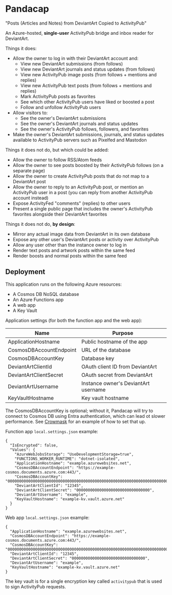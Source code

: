 # Pandacap

"Posts (Articles and Notes) from DeviantArt Copied to ActivityPub"

An Azure-hosted, **single-user** ActivityPub bridge and inbox reader for DeviantArt.

Things it does:

* Allow the owner to log in with their DeviantArt account and:
    * View new DeviantArt submissions (from follows)
    * View new DeviantArt journals and status updates (from follows)
    * View new ActivityPub image posts (from follows + mentions and replies)
    * View new ActivityPub text posts (from follows + mentions and replies)
    * Mark ActivityPub posts as favorites
    * See which other ActivityPub users have liked or boosted a post
    * Follow and unfollow ActivityPub users
* Allow visitors to:
    * See the owner's DeviantArt submissions
    * See the owner's DeviantArt journals and status updates
    * See the owner's ActivityPub follows, followers, and favorites
* Make the owner's DeviantArt submissions, journals, and status updates available to ActivityPub servers such as Pixelfed and Mastodon

Things it does not do, but which could be added:

* Allow the owner to follow RSS/Atom feeds
* Allow the owner to see posts boosted by their ActivityPub follows (on a separate page)
* Allow the owner to create ActivityPub posts that do not map to a DeviantArt post
* Allow the owner to reply to an ActivityPub post, or mention an ActivityPub user in a post (you can reply from another ActivityPub account instead)
* Expose ActivityFed "comments" (replies) to other users
* Present a single public page that includes the owner's ActivityPub favorites alongside their DeviantArt favorites

Things it does not do, **by design**:

* Mirror any actual image data from DeviantArt in its own database
* Expose any other user's DeviantArt posts or activity over ActivityPub
* Allow any user other than the instance owner to log in
* Render text posts and artwork posts within the same feed
* Render boosts and normal posts within the same feed

## Deployment

This application runs on the following Azure resources:

* A Cosmos DB NoSQL database
* An Azure Functions app
* A web app
* A Key Vault

Application settings (for both the function app and the web app):

| Name                    | Purpose                        
| ----------------------- | -------------------------------------
| ApplicationHostname     | Public hostname of the app
| CosmosDBAccountEndpoint | URL of the database
| CosmosDBAccountKey      | Database key
| DeviantArtClientId      | OAuth client ID from DeviantArt
| DeviantArtClientSecret  | OAuth secret from DeviantArt
| DeviantArtUsername      | Instance owner's DeviantArt username
| KeyVaultHostname        | Key vault hostname

The CosmosDBAccountKey is optional; without it, Pandacap will try to connect
to Cosmos DB using Entra authentication, which can lead ot slower performance.
See [Crowmask](https://github.com/IsaacSchemm/Crowmask/) for an example of how
to set that up.

Function app `local.settings.json` example:

    {
      "IsEncrypted": false,
      "Values": {
        "AzureWebJobsStorage": "UseDevelopmentStorage=true",
        "FUNCTIONS_WORKER_RUNTIME": "dotnet-isolated",
        "ApplicationHostname": "example.azurewebsites.net",
        "CosmosDBAccountEndpoint": "https://example-cosmos.documents.azure.com:443/",
        "CosmosDBAccountKey": "00000000000000000000000000000000000000000000000000000000000000000000000000000000000000==",
        "DeviantArtClientId": "12345",
        "DeviantArtClientSecret": "00000000000000000000000000000000",
        "DeviantArtUsername": "example",
        "KeyVaultHostname": "example-kv.vault.azure.net"
      }
    }

Web app `local.settings.json` example:

    {
      "ApplicationHostname": "example.azurewebsites.net",
      "CosmosDBAccountEndpoint": "https://example-cosmos.documents.azure.com:443/",
      "CosmosDBAccountKey": "00000000000000000000000000000000000000000000000000000000000000000000000000000000000000==",
      "DeviantArtClientId": "12345",
      "DeviantArtClientSecret": "00000000000000000000000000000000",
      "DeviantArtUsername": "example",
      "KeyVaultHostname": "example-kv.vault.azure.net"
    }

The key vault is for a single encryption key called `activitypub` that is used
to sign ActivityPub requests.
